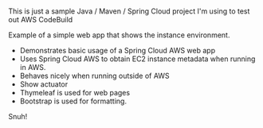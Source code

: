 # 
This is just a sample Java / Maven / Spring Cloud project I'm using to test out AWS CodeBuild               
    
Example of a simple web app that shows the instance environment.      
- Demonstrates basic usage of a Spring Cloud AWS web app     
- Uses Spring Cloud AWS to obtain EC2 instance metadata when running in AWS.         
- Behaves nicely when running outside of AWS    
- Show actuator     
- Thymeleaf is used for web pages      
- Bootstrap is used for formatting.    
   
Snuh! 
       
 
